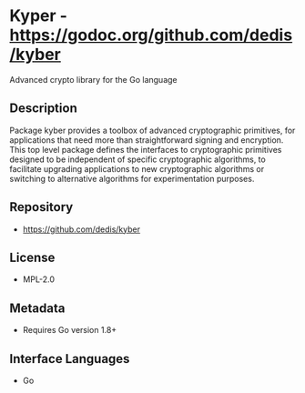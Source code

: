 # Kyper - https://godoc.org/github.com/dedis/kyber
Advanced crypto library for the Go language


## Description
Package kyber provides a toolbox of advanced cryptographic primitives, for applications that need more than straightforward signing and encryption. This top level package defines the interfaces to cryptographic primitives designed to be independent of specific cryptographic algorithms, to facilitate upgrading applications to new cryptographic algorithms or switching to alternative algorithms for experimentation purposes.

## Repository
- https://github.com/dedis/kyber

## License
- MPL-2.0

## Metadata
- Requires Go version 1.8+

## Interface Languages
- Go
